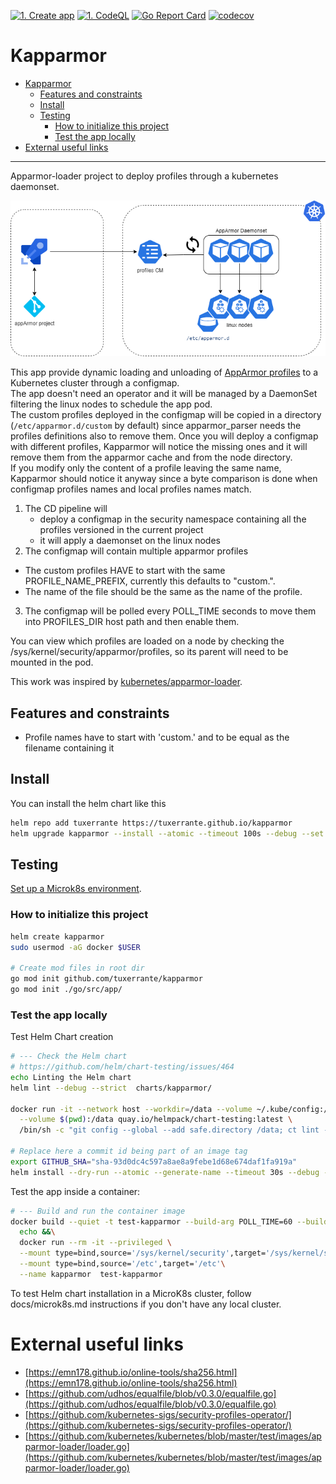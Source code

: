 [![1. Create app](https://github.com/tuxerrante/kapparmor/actions/workflows/build-app.yml/badge.svg)](https://github.com/tuxerrante/kapparmor/actions/workflows/build-app.yml)
[![1. CodeQL](https://github.com/tuxerrante/kapparmor/actions/workflows/codeql.yml/badge.svg)](https://github.com/tuxerrante/kapparmor/actions/workflows/codeql.yml)
[![Go Report Card](https://goreportcard.com/badge/github.com/tuxerrante/kapparmor)](https://goreportcard.com/report/github.com/tuxerrante/kapparmor)
[![codecov](https://codecov.io/gh/tuxerrante/kapparmor/branch/main/graph/badge.svg?token=KVCU7EUBJE)](https://codecov.io/gh/tuxerrante/kapparmor)

# Kapparmor
- [Kapparmor](#kapparmor)
  - [Features and constraints](#features-and-constraints)
  - [Install](#install)
  - [Testing](#testing)
    - [How to initialize this project](#how-to-initialize-this-project)
    - [Test the app locally](#test-the-app-locally)
- [External useful links](#external-useful-links)
- -----
Apparmor-loader project to deploy profiles through a kubernetes daemonset.  


![architecture](./docs/kapparmor-architecture.png)

This app provide dynamic loading and unloading of [AppArmor profiles](https://ubuntu.com/server/docs/security-apparmor) to a Kubernetes cluster through a configmap.  
The app doesn't need an operator and it will be managed by a DaemonSet filtering the linux nodes to schedule the app pod.  
The custom profiles deployed in the configmap will be copied in a directory (`/etc/apparmor.d/custom` by default) since apparmor_parser needs the profiles definitions also to remove them. Once you will deploy a configmap with different profiles, Kapparmor will notice the missing ones and it will remove them from the apparmor cache and from the node directory.  
If you modify only the content of a profile leaving the same name, Kapparmor should notice it anyway since a byte comparison is done when configmap profiles names and local profiles names match.

1. The CD pipeline will
	- deploy a configmap in the security namespace containing all the profiles versioned in the current project
	- it will apply a daemonset on the linux nodes
2. The configmap will contain multiple apparmor profiles  
  - The custom profiles HAVE to start with the same PROFILE_NAME_PREFIX, currently this defaults to "custom.". 
  - The name of the file should be the same as the name of the profile.
3. The configmap will be polled every POLL_TIME seconds to move them into PROFILES_DIR host path and then enable them.

You can view which profiles are loaded on a node by checking the /sys/kernel/security/apparmor/profiles, so its parent will need to be mounted in the pod.

This work was inspired by [kubernetes/apparmor-loader](https://github.com/kubernetes/kubernetes/tree/master/test/images/apparmor-loader).

## Features and constraints
- Profile names have to start with 'custom.' and to be equal as the filename containing it

## Install
You can install the helm chart like this
```sh
helm repo add tuxerrante https://tuxerrante.github.io/kapparmor
helm upgrade kapparmor --install --atomic --timeout 100s --debug --set image.tag=dev tuxerrante/kapparmor

```
## Testing
[Set up a Microk8s environment](./docs/microk8s.md).

### How to initialize this project
```sh
helm create kapparmor
sudo usermod -aG docker $USER

# Create mod files in root dir
go mod init github.com/tuxerrante/kapparmor
go mod init ./go/src/app/
```

### Test the app locally

Test Helm Chart creation
```sh
# --- Check the Helm chart
# https://github.com/helm/chart-testing/issues/464
echo Linting the Helm chart
helm lint --debug --strict  charts/kapparmor/

docker run -it --network host --workdir=/data --volume ~/.kube/config:/root/.kube/config:ro \
  --volume $(pwd):/data quay.io/helmpack/chart-testing:latest \
  /bin/sh -c "git config --global --add safe.directory /data; ct lint --print-config --charts ./charts/kapparmor"

# Replace here a commit id being part of an image tag
export GITHUB_SHA="sha-93d0dc4c597a8ae8a9febe1d68e674daf1fa919a"
helm install --dry-run --atomic --generate-name --timeout 30s --debug --set image.tag=$GITHUB_SHA  charts/kapparmor/

```

Test the app inside a container:
```sh
# --- Build and run the container image
docker build --quiet -t test-kapparmor --build-arg POLL_TIME=60 --build-arg PROFILES_DIR=/app/profiles -f Dockerfile . &&\
  echo &&\
  docker run --rm -it --privileged \
  --mount type=bind,source='/sys/kernel/security',target='/sys/kernel/security'  \
  --mount type=bind,source='/etc',target='/etc'\
  --name kapparmor  test-kapparmor

```

To test Helm chart installation in a MicroK8s cluster, follow docs/microk8s.md instructions if you don't have any local cluster.



# External useful links
- [https://emn178.github.io/online-tools/sha256.html](https://emn178.github.io/online-tools/sha256.html)
- [https://github.com/udhos/equalfile/blob/v0.3.0/equalfile.go](https://github.com/udhos/equalfile/blob/v0.3.0/equalfile.go)
- [https://github.com/kubernetes-sigs/security-profiles-operator/](https://github.com/kubernetes-sigs/security-profiles-operator/)
- [https://github.com/kubernetes/kubernetes/blob/master/test/images/apparmor-loader/loader.go](https://github.com/kubernetes/kubernetes/blob/master/test/images/apparmor-loader/loader.go)
